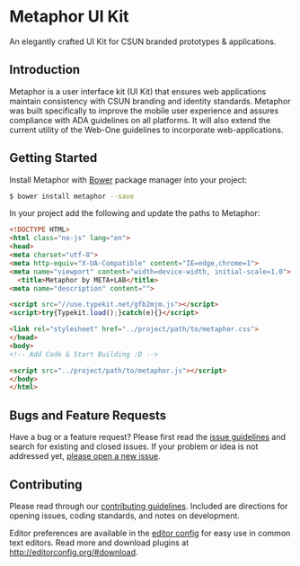 # Metaphor UI Kit
An elegantly crafted UI Kit for CSUN branded prototypes & applications.

## Introduction
Metaphor is a user interface kit (UI Kit) that ensures web applications maintain consistency with CSUN branding and identity standards. Metaphor was built specifically to improve the mobile user experience and assures compliance with ADA guidelines on all platforms. It will also extend the current utility of the Web-One guidelines to incorporate web-applications.

## Getting Started

Install Metaphor with [Bower](http://bower.io) package manager into your project:

  ```bash
  $ bower install metaphor --save
  ```

In your project add the following and update the paths to Metaphor:

  ```html
<!DOCTYPE HTML>
<html class="no-js" lang="en">
<head>
  <meta charset="utf-8">
  <meta http-equiv="X-UA-Compatible" content="IE=edge,chrome=1">
  <meta name="viewport" content="width=device-width, initial-scale=1.0">
    <title>Metaphor by META+LAB</title>
  <meta name="description" content="">

  <script src="//use.typekit.net/gfb2mjm.js"></script>
  <script>try{Typekit.load();}catch(e){}</script>

  <link rel="stylesheet" href="../project/path/to/metaphor.css">
</head>
<body>
  <!-- Add Code & Start Building :D -->

  <script src="../project/path/to/metaphor.js"></script>
</body>
</html>
  ```
## Bugs and Feature Requests

Have a bug or a feature request? Please first read the [issue guidelines](https://github.com/alexhernandez/metaphor/blob/master/CONTRIBUTING.md) and search for existing and closed issues. If your problem or idea is not addressed yet, [please open a new issue](https://github.com/alexhernandez/metaphor/issues/new).

## Contributing

Please read through our [contributing guidelines](https://github.com/alexhernandez/metaphor/blob/master/CONTRIBUTING.md). Included are directions for opening issues, coding standards, and notes on development.

Editor preferences are available in the [editor config](https://github.com/alexhernandez/metaphor/blob/master/.editorconfig) for easy use in common text editors. Read more and download plugins at <http://editorconfig.org/#download>.
